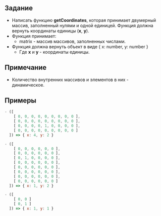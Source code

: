 ## Задание
- Написать функцию <b>getCoordinates</b>, которая принимает двумерный массив, заполненный нулями и одной единицей. Функция должна вернуть координаты единицы (<b>x</b>, <b>y</b>).
- Функция принимает:
  - matrix - массив массивов, заполненных числами.
- Функция должна вернуть объект в виде { x: number, y: number }
  - Где <b>x</b> и <b>y</b> - координаты единицы.

## Примечание
- Количество внутренних массивов и элементов в них - динамическое.

## Примеры
```js
- ([
    [ 0, 0, 0, 0, 0, 0, 0, 0, 0 ],
    [ 0, 0, 0, 0, 0, 0, 0, 0, 0 ],
    [ 0, 0, 0, 0, 1, 0, 0, 0, 0 ],
    [ 0, 0, 0, 0, 0, 0, 0, 0, 0 ]
  ]) => { x: 4, y: 2 }

- ([
    [ 0, 0, 0, 0, 0, 0 ],
    [ 0, 0, 0, 0, 0, 0 ],
    [ 0, 1, 0, 0, 0, 0 ],
    [ 0, 0, 0, 0, 0, 0 ],
    [ 0, 0, 0, 0, 0, 0 ],
    [ 0, 0, 0, 0, 0, 0 ],
    [ 0, 0, 0, 0, 0, 0 ],
    [ 0, 0, 0, 0, 0, 0 ]
  ]) => { x: 1, y: 2 }

- ([
    [ 0, 0 ]
    [ 0, 1 ]
  ]) => { x: 1, y: 1 }
```